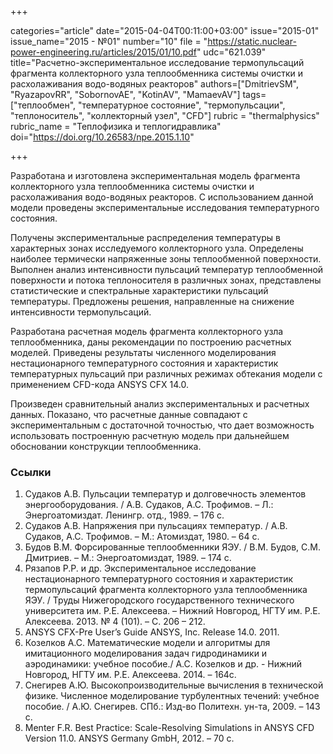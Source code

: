 +++

categories="article"
date="2015-04-04T00:11:00+03:00"
issue="2015-01"
issue_name="2015 - №01"
number="10"
file = "https://static.nuclear-power-engineering.ru/articles/2015/01/10.pdf"
udc="621.039"
title="Расчетно-экспериментальное исследование термопульсаций фрагмента коллекторного узла теплообменника системы очистки и расхолаживания водо-водяных реакторов"
authors=["DmitrievSM", "RyazapovRR", "SobornovAE", "KotinAV", "MamaevAV"]
tags=["теплообмен", "температурное состояние", "термопульсации", "теплоноситель", "коллекторный узел", "CFD"]
rubric = "thermalphysics"
rubric_name = "Теплофизика и теплогидравлика"
doi="https://doi.org/10.26583/npe.2015.1.10"

+++

Разработана и изготовлена экспериментальная модель фрагмента коллекторного узла теплообменника системы очистки и расхолаживания водо-водяных реакторов. С использованием данной модели проведены
экспериментальные исследования температурного состояния.

Получены экспериментальные распределения температуры в характерных зонах исследуемого коллекторного узла. Определены наиболее термически напряженные зоны теплообменной поверхности. Выполнен анализ интенсивности пульсаций температур теплообменной поверхности и потока теплоносителя в различных зонах, представлены статистические и спектральные характеристики пульсаций температуры. Предложены решения, направленные на снижение интенсивности термопульсаций.

Разработана расчетная модель фрагмента коллекторного узла теплообменника, даны рекомендации по построению расчетных моделей. Приведены результаты численного моделирования нестационарного температурного состояния и характеристик температурных пульсаций при различных режимах обтекания модели c применением CFD-кода ANSYS CFX 14.0.

Произведен сравнительный анализ экспериментальных и расчетных данных. Показано, что расчетные данные совпадают с экспериментальным с достаточной точностью, что дает возможность использовать построенную расчетную модель при дальнейшем обосновании конструкции теплообменника.

### Ссылки

1. Судаков А.В. Пульсации температур и долговечность элементов энергооборудования. / А.В. Судаков, А.С. Трофимов. – Л.: Энергоатомиздат. Ленингр. отд., 1989. – 176 с.
2. Судаков А.В. Напряжения при пульсациях температур. / А.В. Судаков, А.С. Трофимов. – М.: Атомиздат, 1980. – 64 с.
3. Будов В.М. Форсированные теплообменники ЯЭУ. / В.М. Будов, С.М. Дмитриев. – М.: Энергоатомиздат, 1989. – 174 c.
4. Рязапов Р.Р. и др. Экспериментальное исследование нестационарного температурного состояния и характеристик термопульсаций фрагмента коллекторного узла теплообменника ЯЭУ. / Труды Нижегородского государственного технического университета им. Р.Е. Алексеева. – Нижний Новгород, НГТУ им. Р.Е. Алексеева. 2013. № 4 (101). – С. 206 – 212.
5. ANSYS CFX-Pre User’s Guide ANSYS, Inc. Release 14.0. 2011.
6. Козелков А.С. Математические модели и алгоритмы для имитационного моделирования задач гидродинамики и аэродинамики: учебное пособие./ А.С. Козелков и др. - Нижний Новгород, НГТУ им. Р.Е. Алексеева. 2014. – 164с.
7. Снегирев А.Ю. Высокопроизводительные вычисления в технической физике. Численное моделирование турбулентных течений: учебное пособие. / А.Ю. Снегирев. СПб.: Изд-во Политехн. ун-та, 2009. – 143 с.
8. Menter F.R. Best Practice: Scale-Resolving Simulations in ANSYS CFD Version 11.0. ANSYS Germany GmbH, 2012. – 70 c.
